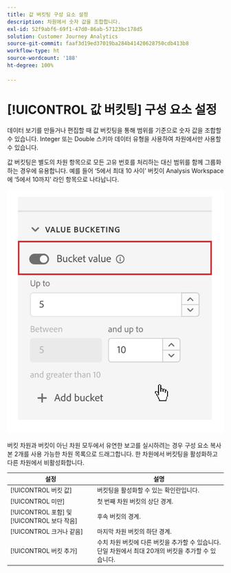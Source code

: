 ```yaml
---
title: 값 버킷팅 구성 요소 설정
description: 차원에서 숫자 값을 조합합니다.
exl-id: 52f9abf6-69f1-47d0-86ab-57123bc178d5
solution: Customer Journey Analytics
source-git-commit: faaf3d19ed37019ba284b41420628750cdb413b8
workflow-type: ht
source-wordcount: '188'
ht-degree: 100%

---
```


# [!UICONTROL 값 버킷팅] 구성 요소 설정

데이터 보기를 만들거나 편집할 때 값 버킷팅을 통해 범위를 기준으로 숫자 값을 조합할 수 있습니다. Integer 또는 Double 스키마 데이터 유형을 사용하여 차원에서만 사용할 수 있습니다.

값 버킷팅은 별도의 차원 항목으로 모든 고유 번호를 처리하는 대신 범위를 함께 그룹화하는 경우에 유용합니다. 예를 들어 ‘5에서 최대 10 사이’ 버킷이 Analysis Workspace에 ‘5에서 10까지’ 라인 항목으로 나타납니다.

![값 버킷팅](../assets/value-bucketing.png)

버킷 차원과 버킷이 아닌 차원 모두에서 유연한 보고를 실시하려는 경우 구성 요소 복사본 2개를 사용 가능한 차원 목록으로 드래그합니다. 한 차원에서 버킷팅을 활성화하고 다른 차원에서 비활성화합니다.

| 설정 | 설명 |
| --- | --- |
| [!UICONTROL 버킷 값] | 버킷팅을 활성화할 수 있는 확인란입니다. |
| [!UICONTROL 미만] | 첫 번째 차원 버킷의 상단 경계. |
| [!UICONTROL 포함] 및 [!UICONTROL 보다 작음] | 후속 버킷의 경계. |
| [!UICONTROL 크거나 같음] | 마지막 차원 버킷의 하단 경계. |
| [!UICONTROL 버킷 추가] | 수치 차원 버킷에 다른 버킷을 추가할 수 있습니다. 단일 차원에서 최대 20개의 버킷을 추가할 수 있습니다. |
